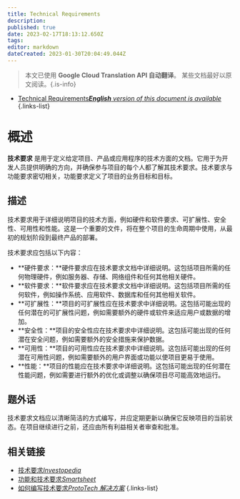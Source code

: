 ```yaml
---
title: Technical Requirements
description: 
published: true
date: 2023-02-17T18:13:12.650Z
tags: 
editor: markdown
dateCreated: 2023-01-30T20:04:49.044Z
---
```


> 本文已使用 **Google Cloud Translation API 自动翻译**。
某些文档最好以原文阅读。{.is-info}
- [Technical Requirements***English** version of this document is available*](/en/Knowledge-base/Dictionary/technical-requirements)
{.links-list}


# 概述

**技术要求** 是用于定义给定项目、产品或应用程序的技术方面的文档。它用于为开发人员提供明确的方向，并确保参与项目的每个人都了解其技术要求。技术要求与功能要求密切相关，功能要求定义了项目的业务目标和目标。

## 描述

技术要求用于详细说明项目的技术方面，例如硬件和软件要求、可扩展性、安全性、可用性和性能。这是一个重要的文件，将在整个项目的生命周期中使用，从最初的规划阶段到最终产品的部署。

技术要求应包括以下内容：

- **硬件要求：**硬件要求应在技术要求文档中详细说明。这包括项目所需的任何物理硬件，例如服务器、存储、网络组件和任何其他相关硬件。
- **软件要求：**软件要求应在技术要求文档中详细说明。这包括项目所需的任何软件，例如操作系统、应用软件、数据库和任何其他相关软件。
- **可扩展性：**项目的可扩展性应在技术要求中详细说明。这包括可能出现的任何潜在的可扩展性问题，例如需要额外的硬件或软件来适应用户或数据的增加。
- **安全性：**项目的安全性应在技术要求中详细说明。这包括可能出现的任何潜在安全问题，例如需要额外的安全措施来保护数据。
- **可用性：**项目的可用性应在技术要求中详细说明。这包括可能出现的任何潜在可用性问题，例如需要额外的用户界面或功能以使项目更易于使用。
- **性能：**项目的性能应在技术要求中详细说明。这包括可能出现的任何潜在性能问题，例如需要进行额外的优化或调整以确保项目尽可能高效地运行。

## 题外话

技术要求文档应以清晰简洁的方式编写，并应定期更新以确保它反映项目的当前状态。在项目继续进行之前，还应由所有利益相关者审查和批准。

## 相关链接

- [技术要求*Investopedia*](https://www.investopedia.com/terms/t/technicalrequirements.asp)
- [功能和技术要求*Smartsheet*](https://www.smartsheet.com/functional-and-technical-requirements)
- [如何编写技术要求*ProtoTech 解决方案*](https://www.prototechsolutions.com/blog/how-to-write-technical-requirements/)
{.links-list}